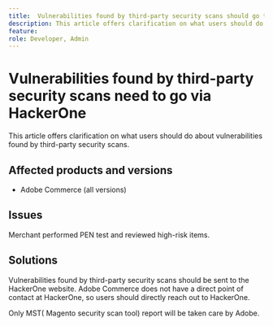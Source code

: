```yaml
---
title:  Vulnerabilities found by third-party security scans should go to HackerOne
description: This article offers clarification on what users should do about vulnerabilities found by third-party security scans.
feature: 
role: Developer, Admin
---
```

# Vulnerabilities found by third-party security scans need to go via HackerOne

This article offers clarification on what users should do about vulnerabilities found by third-party security scans.

## Affected products and versions

* Adobe Commerce (all versions)

## Issues

Merchant performed PEN test and reviewed high-risk items.


## Solutions


Vulnerabilities found by third-party security scans should be sent to the HackerOne website. Adobe Commerce does not have a direct point of contact at HackerOne, so users should directly reach out to HackerOne. 

Only MST( Magento security scan tool) report will be taken care by Adobe.


